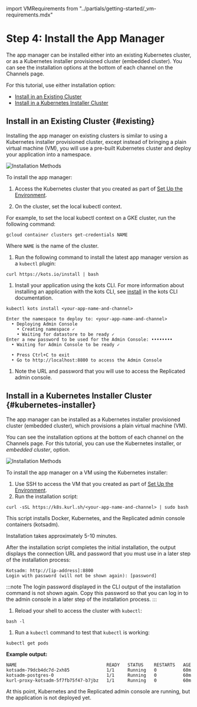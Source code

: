 import VMRequirements from "../partials/getting-started/_vm-requirements.mdx"

# Step 4: Install the App Manager

The app manager can be installed either into an existing Kubernetes cluster, or as a Kubernetes installer provisioned cluster (embedded cluster). You can see the installation options at the bottom of each channel on the Channels page.

For this tutorial, use either installation option:
* [Install in an Existing Cluster](#Existing)
* [Install in a Kubernetes Installer Cluster](#kubernetes-installer)

## Install in an Existing Cluster {#existing}

Installing the app manager on existing clusters is similar to using a Kubernetes installer provisioned cluster, except instead of bringing a plain virtual machine (VM), you will use a pre-built Kubernetes cluster and deploy your application into a namespace.

![Installation Methods](/images/guides/kots/installation-methods-existing.png)

To install the app manager:

1. Access the Kubernetes cluster that you created as part of [Set Up the Environment](tutorial-ui-setup#set-up-the-environment).

1. On the cluster, set the local kubectl context.

  For example, to set the local kubectl context on a GKE cluster, run the following command:

  ```shell
  gcloud container clusters get-credentials NAME
  ```
  Where `NAME` is the name of the cluster.

1. Run the following command to install the latest app manager version as a `kubectl` plugin:

  ```shell
  curl https://kots.io/install | bash
  ```

1. Install your application using the kots CLI. For more information about installing an application with the kots CLI, see [install](../reference/kots-cli-install/) in the kots CLI documentation.

  ```shell
  kubectl kots install <your-app-name-and-channel>

  Enter the namespace to deploy to: <your-app-name-and-channel>
    • Deploying Admin Console
      • Creating namespace ✓
      • Waiting for datastore to be ready ✓
  Enter a new password to be used for the Admin Console: ••••••••
    • Waiting for Admin Console to be ready ✓

    • Press Ctrl+C to exit
    • Go to http://localhost:8800 to access the Admin Console
  ```

1. Note the URL and password that you will use to access the Replicated admin console.

## Install in a Kubernetes Installer Cluster {#kubernetes-installer}

The app manager can be installed as a Kubernetes installer provisioned cluster (embedded cluster), which provisions a plain virtual machine (VM).

You can see the installation options at the bottom of each channel on the Channels page. For this tutorial, you can use the Kubernetes installer, or _embedded cluster_, option.

![Installation Methods](/images/guides/kots/installation-methods-embedded.png)

To install the app manager on a VM using the Kubernetes installer:

1. Use SSH to access the VM that you created as part of [Set Up the Environment](tutorial-ui-setup#set-up-the-environment).
1. Run the installation script:

  ```shell
  curl -sSL https://k8s.kurl.sh/<your-app-name-and-channel> | sudo bash
  ```

  This script installs Docker, Kubernetes, and the Replicated admin console containers (kotsadm).

  Installation takes approximately 5-10 minutes.

  After the installation script completes the initial installation, the output displays the connection URL and password that you must use in a later step of the installation process:

  ```text
  Kotsadm: http://[ip-address]:8800
  Login with password (will not be shown again): [password]
  ```

  :::note
  The login password displayed in the CLI output of the installation command is not shown again. Copy this password so that you can log in to the admin console in a later step of the installation process.
  :::

1. Reload your shell to access the cluster with `kubectl`:

  ```
  bash -l
  ```

1. Run a `kubectl` command to test that `kubectl` is working:

  ```bash
  kubectl get pods
  ```

  **Example output:**

  ```
  NAME                                  READY   STATUS    RESTARTS   AGE
  kotsadm-79dcb4dc7d-2xh85              1/1     Running   0          60m
  kotsadm-postgres-0                    1/1     Running   0          60m
  kurl-proxy-kotsadm-5f7fb75f47-b7jbz   1/1     Running   0          60m
  ```

At this point, Kubernetes and the Replicated admin console are running, but the application is not deployed yet.
